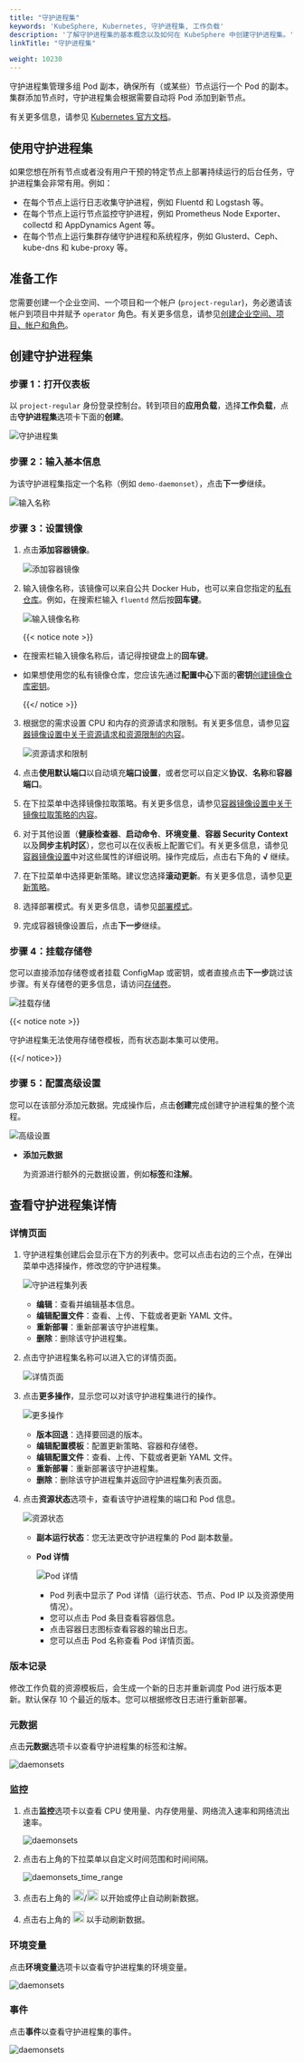 ```yaml
---
title: "守护进程集"
keywords: 'KubeSphere, Kubernetes, 守护进程集, 工作负载'
description: '了解守护进程集的基本概念以及如何在 KubeSphere 中创建守护进程集。'
linkTitle: "守护进程集"

weight: 10230
---
```


守护进程集管理多组 Pod 副本，确保所有（或某些）节点运行一个 Pod 的副本。集群添加节点时，守护进程集会根据需要自动将 Pod 添加到新节点。

有关更多信息，请参见 [Kubernetes 官方文档](https://kubernetes.io/zh/docs/concepts/workloads/controllers/daemonset/)。

## 使用守护进程集

如果您想在所有节点或者没有用户干预的特定节点上部署持续运行的后台任务，守护进程集会非常有用。例如：

- 在每个节点上运行日志收集守护进程，例如 Fluentd 和 Logstash 等。
- 在每个节点上运行节点监控守护进程，例如 Prometheus Node Exporter、collectd 和 AppDynamics Agent 等。
- 在每个节点上运行集群存储守护进程和系统程序，例如 Glusterd、Ceph、kube-dns 和 kube-proxy 等。

## 准备工作

您需要创建一个企业空间、一个项目和一个帐户 (`project-regular`)，务必邀请该帐户到项目中并赋予 `operator` 角色。有关更多信息，请参见[创建企业空间、项目、帐户和角色](../../../quick-start/create-workspace-and-project/)。

## 创建守护进程集

### 步骤 1：打开仪表板

以 `project-regular` 身份登录控制台。转到项目的**应用负载**，选择**工作负载**，点击**守护进程集**选项卡下面的**创建**。

![守护进程集](/images/docs/zh-cn/project-user-guide/application-workloads/daemonsets/daemonsets.png)

### 步骤 2：输入基本信息

为该守护进程集指定一个名称（例如 `demo-daemonset`），点击**下一步**继续。

![输入名称](/images/docs/zh-cn/project-user-guide/application-workloads/daemonsets/daemonsets_form_1.png)

### 步骤 3：设置镜像

1. 点击**添加容器镜像**。

    ![添加容器镜像](/images/docs/zh-cn/project-user-guide/application-workloads/daemonsets/daemonsets_form_2_container_btn.png)

2. 输入镜像名称，该镜像可以来自公共 Docker Hub，也可以来自您指定的[私有仓库](../../../project-user-guide/configuration/image-registry/)。例如，在搜索栏输入 `fluentd` 然后按**回车键**。

    ![输入镜像名称](/images/docs/zh-cn/project-user-guide/application-workloads/daemonsets/daemonsets_form_2_container_1.png)

    {{< notice note >}}

- 在搜索栏输入镜像名称后，请记得按键盘上的**回车键**。
- 如果想使用您的私有镜像仓库，您应该先通过**配置中心**下面的**密钥**[创建镜像仓库密钥](../../../project-user-guide/configuration/image-registry/)。

    {{</ notice >}}

3. 根据您的需求设置 CPU 和内存的资源请求和限制。有关更多信息，请参见[容器镜像设置中关于资源请求和资源限制的内容](../../../project-user-guide/application-workloads/container-image-settings/#添加容器镜像)。

    ![资源请求和限制](/images/docs/zh-cn/project-user-guide/application-workloads/daemonsets/daemonset-request-limit.png)

4. 点击**使用默认端口**以自动填充**端口设置**，或者您可以自定义**协议**、**名称**和**容器端口**。

5. 在下拉菜单中选择镜像拉取策略。有关更多信息，请参见[容器镜像设置中关于镜像拉取策略的内容](../../../project-user-guide/application-workloads/container-image-settings/#添加容器镜像)。

6. 对于其他设置（**健康检查器**、**启动命令**、**环境变量**、**容器 Security Context** 以及**同步主机时区**），您也可以在仪表板上配置它们。有关更多信息，请参见[容器镜像设置](../../../project-user-guide/application-workloads/container-image-settings/#添加容器镜像)中对这些属性的详细说明。操作完成后，点击右下角的 **√** 继续。

7. 在下拉菜单中选择更新策略。建议您选择**滚动更新**。有关更多信息，请参见[更新策略](../../../project-user-guide/application-workloads/container-image-settings/#更新策略)。

8. 选择部署模式。有关更多信息，请参见[部署模式](../../../project-user-guide/application-workloads/container-image-settings/#部署模式)。

9. 完成容器镜像设置后，点击**下一步**继续。

### 步骤 4：挂载存储卷

您可以直接添加存储卷或者挂载 ConfigMap 或密钥，或者直接点击**下一步**跳过该步骤。有关存储卷的更多信息，请访问[存储卷](../../../project-user-guide/storage/volumes/#挂载存储卷)。

![挂载存储](/images/docs/zh-cn/project-user-guide/application-workloads/daemonsets/daemonsets_form_3.png)

{{< notice note >}}

守护进程集无法使用存储卷模板，而有状态副本集可以使用。

{{</ notice>}}

### 步骤 5：配置高级设置

您可以在该部分添加元数据。完成操作后，点击**创建**完成创建守护进程集的整个流程。

![高级设置](/images/docs/zh-cn/project-user-guide/application-workloads/daemonsets/daemonsets_form_4.png)

- **添加元数据**

  为资源进行额外的元数据设置，例如**标签**和**注解**。

## 查看守护进程集详情

### 详情页面

1. 守护进程集创建后会显示在下方的列表中。您可以点击右边的三个点，在弹出菜单中选择操作，修改您的守护进程集。

    ![守护进程集列表](/images/docs/zh-cn/project-user-guide/application-workloads/daemonsets/daemonsets_list.png)

    - **编辑**：查看并编辑基本信息。
    - **编辑配置文件**：查看、上传、下载或者更新 YAML 文件。
    - **重新部署**：重新部署该守护进程集。
    - **删除**：删除该守护进程集。

2. 点击守护进程集名称可以进入它的详情页面。

    ![详情页面](/images/docs/zh-cn/project-user-guide/application-workloads/daemonsets/daemonsets_detail.png)

3. 点击**更多操作**，显示您可以对该守护进程集进行的操作。

    ![更多操作](/images/docs/zh-cn/project-user-guide/application-workloads/daemonsets/daemonsets_detail_operation_btn.png)

    - **版本回退**：选择要回退的版本。
    - **编辑配置模板**：配置更新策略、容器和存储卷。
    - **编辑配置文件**：查看、上传、下载或者更新 YAML 文件。
    - **重新部署**：重新部署该守护进程集。
    - **删除**：删除该守护进程集并返回守护进程集列表页面。

4. 点击**资源状态**选项卡，查看该守护进程集的端口和 Pod 信息。

    ![资源状态](/images/docs/zh-cn/project-user-guide/application-workloads/daemonsets/daemonsets_detail_state.png)

    - **副本运行状态**：您无法更改守护进程集的 Pod 副本数量。
    - **Pod 详情**

      ![Pod 详情](/images/docs/zh-cn/project-user-guide/application-workloads/daemonsets/daemonsets_detail_pod.png)

      - Pod 列表中显示了 Pod 详情（运行状态、节点、Pod IP 以及资源使用情况）。
      - 您可以点击 Pod 条目查看容器信息。
      - 点击容器日志图标查看容器的输出日志。
      - 您可以点击 Pod 名称查看 Pod 详情页面。

### 版本记录

修改工作负载的资源模板后，会生成一个新的日志并重新调度 Pod 进行版本更新。默认保存 10 个最近的版本。您可以根据修改日志进行重新部署。

### 元数据

点击**元数据**选项卡以查看守护进程集的标签和注解。

![daemonsets](/images/docs/zh-cn/project-user-guide/application-workloads/daemonsets/daemonsets_metadata.png)

### 监控

1. 点击**监控**选项卡以查看 CPU 使用量、内存使用量、网络流入速率和网络流出速率。

   ![daemonsets](/images/docs/zh-cn/project-user-guide/application-workloads/daemonsets/daemonsets_monitoring.png)

2. 点击右上角的下拉菜单以自定义时间范围和时间间隔。

   ![daemonsets_time_range](/images/docs/zh-cn/project-user-guide/application-workloads/daemonsets/daemonsets_time_range.png)

3. 点击右上角的 <img src="/images/docs/zh-cn/project-user-guide/application-workloads/daemonsets/daemonsets_autorefresh_start.png" width="20px" />/<img src="/images/docs/zh-cn/project-user-guide/application-workloads/daemonsets/daemonsets_autorefresh_stop.png" width="20px" /> 以开始或停止自动刷新数据。

4. 点击右上角的 <img src="/images/docs/zh-cn/project-user-guide/application-workloads/daemonsets/daemonsets_refresh.png" width="20px" /> 以手动刷新数据。

### 环境变量

点击**环境变量**选项卡以查看守护进程集的环境变量。

![daemonsets](/images/docs/zh-cn/project-user-guide/application-workloads/daemonsets/daemonsets_env_variable.png)

### 事件

点击**事件**以查看守护进程集的事件。

![daemonsets](/images/docs/zh-cn/project-user-guide/application-workloads/daemonsets/daemonsets_events.png)